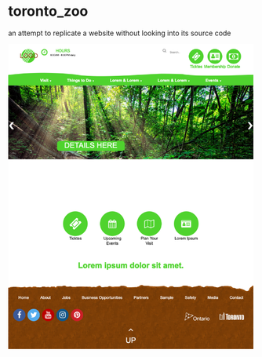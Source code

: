 # toronto_zoo

an attempt to replicate a website without looking into its source code

<img src="screenshot/screenshot.png" width="500">

